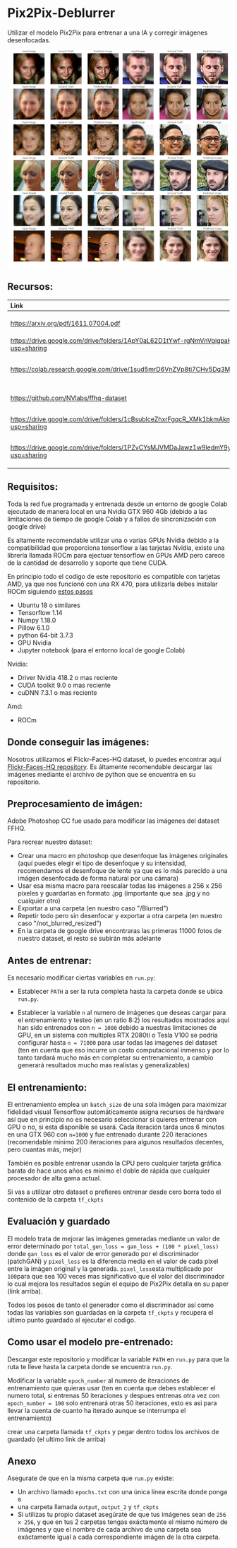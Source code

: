 # Pix2Pix-Deblurrer

Utilizar el modelo Pix2Pix para entrenar a una IA y corregir imágenes desenfocadas.

![Image](./total.jpg)

## Recursos:

| Link                      | Descripción
| :--------------           | :----------
| https://arxiv.org/pdf/1611.07004.pdf| Paper original Pix2Pix.
| https://drive.google.com/drive/folders/1ApY0aL62D1tYwf-rgNmVnVgigpaK3jQq?usp=sharing | Más ejemplos.
| https://colab.research.google.com/drive/1sud5mrD6VnZVp8ti7CHv5Dq3MJmdseEj | Codigo original (Google Colab)
| https://github.com/NVlabs/ffhq-dataset  | Flickr-Faces-HQ dataset.
| https://drive.google.com/drive/folders/1cBsublceZhxrFgqcR_XMk1bkmAkmnKiY?usp=sharing | Carpeta Google Drive.
| https://drive.google.com/drive/folders/1PZvCYsMJVMDaJawz1w9ledmY9yWrciQc?usp=sharing | Modelo pre-entrenado (tf_ckpts)

## Requisitos:

Toda la red fue programada y entrenada desde un entorno de google Colab ejecutado de manera local en una Nvidia GTX 960 4Gb (debido a las limitaciones de tiempo de google Colab y a fallos de sincronización con google drive)

Es altamente recomendable utilizar una o varias GPUs Nvidia debido a la compatibilidad que proporciona tensorflow a las tarjetas Nvidia, existe una librería llamada ROCm para ejectuar tensorflow en GPUs AMD pero carece de la cantidad de desarrollo y soporte que tiene CUDA. 

En principio todo el codigo de este repositorio es compatible con tarjetas AMD, ya que nos funcionó con una RX 470, para utilizarla debes instalar ROCm siguiendo [estos pasos](https://github.com/ROCmSoftwarePlatform/tensorflow-upstream/blob/develop-upstream/rocm_docs/tensorflow-install-basic.md)

- Ubuntu 18 o similares
- Tensorflow 1.14
- Numpy 1.18.0
- Pillow 6.1.0
- python 64-bit 3.7.3
- GPU Nvidia
- Jupyter notebook (para el entorno local de google Colab)

Nvidia:

- Driver Nvidia 418.2 o mas reciente
- CUDA toolkit 9.0 o mas reciente
- cuDNN 7.3.1 o mas reciente

Amd:

- ROCm



## Donde conseguir las imágenes:

Nosotros utilizamos el Flickr-Faces-HQ dataset, lo puedes encontrar aquí [Flickr-Faces-HQ repository](https://github.com/NVlabs/ffhq-dataset).
Es áltamente recomendable descargar las imágenes mediante el archivo de python que se encuentra en su repositorio.


## Preprocesamiento de imágen:

Adobe Photoshop CC fue usado para modificar las imágenes del dataset FFHQ.

Para recrear nuestro dataset:
- Crear una macro en photoshop que desenfoque las imágenes originales (aquí puedes elegir el tipo de desenfoque y su intensidad, recomendamos el desenfoque de lente ya que es lo más parecido a una imágen desenfocada de forma natural por una cámara)
- Usar esa misma macro para reescalar todas las imágenes a 256 x 256 pixeles y guardarlas en formato .jpg (importante que sea .jpg y no cualquier otro)
- Exportar a una carpeta (en nuestro caso "/Blurred")
- Repetir todo pero sin desenfocar y exportar a otra carpeta (en nuestro caso "/not_blurred_resized")
- En la carpeta de google drive encontraras las primeras 11000 fotos de nuestro dataset, el resto se subirán más adelante



## Antes de entrenar:

Es necesario modificar ciertas variables en `run.py`:

- Establecer `PATH` a ser la ruta completa hasta la carpeta donde se ubica `run.py`.

- Establecer la variable `n` al numero de imágenes que deseas cargar para el entrenamiento y testeo (en un ratio 8:2)
  los resultados mostrados aqui han sido entrenados con `n = 1000` debido a nuestras limitaciones de GPU, en un sistema
  con multiples RTX 2080ti o Tesla V100 se podria configurar hasta `n = 71000` para usar todas las imagenes del dataset
  (ten en cuenta que eso incurre un costo computacional inmenso y por lo tanto tardará mucho más en completar su 
  entrenamiento, a cambio generará resultados mucho mas realistas y generalizables)
  

## El entrenamiento:

El entrenamiento emplea un `batch_size` de una sola imágen para maximizar fidelidad visual
Tensorflow automáticamente asigna recursos de hardware así que en principio no es necesario seleccionar si quieres entrenar con GPU o no, si esta disponible se usará.
Cada iteración tarda unos 6 minutos en una GTX 960 con `n=1000` y fue entrenado durante 220 iteraciones (recomendable mínimo 200 iteraciones para algunos resultados decentes, pero cuantas más, mejor)

También es posible entrenar usando la CPU pero cualquier tarjeta gráfica barata de hace unos años es minimo el doble de rápida que cualquier procesador de alta gama actual.

Si vas a utilizar otro dataset o prefieres entrenar desde cero borra todo el contenido de la carpeta `tf_ckpts`


## Evaluación y guardado

El modelo trata de mejorar las imágenes generadas mediante un valor de error determinado por `total_gen_loss = gan_loss + (100 * pixel_loss)` donde `gan_loss` es el valor de error generado por el discriminador (patchGAN) y `pixel_loss` es la diferencia media en el valor de cada pixel entre la imágen original y la generada. `pixel_loss`esta multiplicado por `100`para que sea 100 veces mas significativo que el valor del discriminador lo cual mejora los resultados según el equipo de Pix2Pix detalla en su paper (link arriba).

Todos los pesos de tanto el generador como el discriminador así como todas las variables son guardadas en la carpeta `tf_ckpts` y recupera el ultimo punto guardado al ejecutar el codigo.


## Como usar el modelo pre-entrenado:

Descargar este repositorio y modificar la variable `PATH` en `run.py` para que la ruta te lleve hasta la carpeta donde se encuentra `run.py`.

Modificar la variable `epoch_number` al numero de iteraciones de entrenamiento que quieras usar (ten en cuenta que debes establecer el numero total, si entrenas 50 iteraciones y despues entrenas otra vez con `epoch_number = 100` solo entrenará otras 50 iteraciones, esto es asi para llevar la cuenta de cuanto ha iterado aunque se interrumpa el entrenamiento)

crear una carpeta llamada `tf_ckpts` y pegar dentro todos los archivos de guardado (el ultimo link de arriba)


## Anexo

Asegurate de que en la misma carpeta que `run.py` existe:
- Un archivo llamado `epochs.txt` con una única línea escrita donde ponga `0`
- una carpeta llamada `output`, `output_2` y `tf_ckpts`
- Si utilizas tu propio dataset asegúrate de que tus imágenes sean de `256 x 256`, y que en tus 2 carpetas tengas 
  exáctamente el mismo número de imágenes y que el nombre de cada archivo de una carpeta sea exáctamente igual a cada 
  correspondiente imágen de la otra carpeta.





